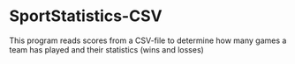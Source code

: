 # SportStatistics-CSV
This program reads scores from a CSV-file to determine how many games a team has played and their statistics (wins and losses)
